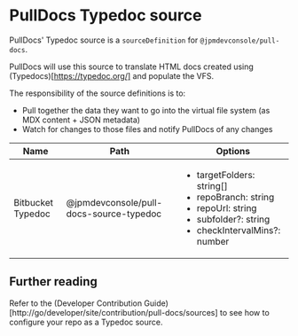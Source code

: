 # PullDocs Typedoc source

PullDocs' Typedoc source is a `sourceDefinition` for `@jpmdevconsole/pull-docs`.

PullDocs will use this source to translate HTML docs created using (Typedocs)[https://typedoc.org/] and
populate the VFS.

The responsibility of the source definitions is to:

- Pull together the data they want to go into the virtual file system (as MDX content + JSON metadata)
- Watch for changes to those files and notify PullDocs of any changes

| Name              | Path                                    | Options                                                                                                                                                    |
| ----------------- | --------------------------------------- | ---------------------------------------------------------------------------------------------------------------------------------------------------------- |
| Bitbucket Typedoc | @jpmdevconsole/pull-docs-source-typedoc | <ul><li>targetFolders: string[]</li><li>repoBranch: string</li><li>repoUrl: string</li><li>subfolder?: string</li><li>checkIntervalMins?: number</li></ul> |

## Further reading

Refer to the (Developer Contribution Guide)[http://go/developer/site/contribution/pull-docs/sources] to see how to configure your repo as a Typedoc source.
